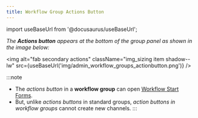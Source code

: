 ```yaml
---
title: Workflow Group Actions Button
---
```


import useBaseUrl from '@docusaurus/useBaseUrl'; 

_The **Actions button** appears at the bottom of the group panel as shown in the image below:_

<img alt="fab secondary actions" className="img_sizing item shadow--lw" src={useBaseUrl('img/admin_workflow_groups_actionbutton.png')} />
<br/>

:::note
- The _actions button_ in a **workflow group** can open [Workflow Start Forms](/docs/documentation/admin/workflows/admin_workflow_required_survey#required-survey-for-a-new-task).
- But, unlike _actions buttons_ in standard groups, _action buttons in workflow groups_ cannot create new channels.
:::
